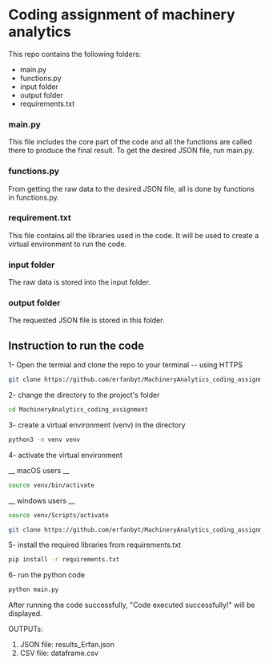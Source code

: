 # Coding assignment of machinery analytics

This repo contains the following folders:

* main.py
* functions.py
* input folder
* output folder 
* requirements.txt


### main.py
This file includes the core part of the code and all the functions are called there to produce the final result. To get the desired JSON file, run main.py.


### functions.py
From getting the raw data to the desired JSON file, all is done by functions in functions.py. 

### requirement.txt
This file contains all the libraries used in the code. It will be used to create a virtual environment to run the code.

### input folder
The raw data is stored into the input folder.

### output folder
The requested JSON file is stored in this folder.

## Instruction to run the code

1- Open the termial and clone the repo to your terminal -- using HTTPS


```bash
git clone https://github.com/erfanbyt/MachineryAnalytics_coding_assignment.git
```



2- change the directory to the project's folder


```bash
cd MachineryAnalytics_coding_assignment
```

3- create a virtual environment (venv) in the directory


```bash
python3 -m venv venv
```

4- activate the virtual environment 

__ macOS users __


```bash
source venv/bin/activate
```

__ windows users __

```bash
source venv/Scripts/activate
```


```bash
git clone https://github.com/erfanbyt/MachineryAnalytics_coding_assignment.git
```

5- install the required libraries from requirements.txt

```bash
pip install -r requirements.txt
```

6-  run the python code

```bash
python main.py
```

After running the code successfully, "Code executed successfully!" will be displayed.

OUTPUTs:
1. JSON file: results_Erfan.json
2. CSV file: dataframe.csv

























